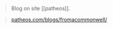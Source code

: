 > Blog on site [[patheos]].

> [patheos.com/blogs/fromacommonwell/](https://www.patheos.com/blogs/fromacommonwell/)